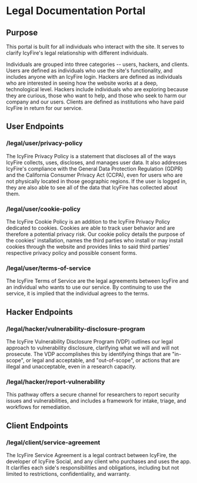 # Legal Documentation Portal

## Purpose

This portal is built for all individuals who interact with the site. It serves to clarify IcyFire's legal relationship with different individuals.

Individuals are grouped into three categories -- users, hackers, and clients. Users are defined as individuals who use the site's functionality, and includes anyone with an IcyFire login. Hackers are defined as individuals who are interested in seeing how the website works at a deep, technological level. Hackers include individuals who are exploring because they are curious, those who want to help, and those who seek to harm our company and our users. Clients are defined as institutions who have paid IcyFire in return for our service.

## User Endpoints

### /legal/user/privacy-policy

The IcyFire Privacy Policy is a statement that discloses all of the ways IcyFire collects, uses, discloses, and manages user data. It also addresses IcyFire's compliance with the General Data Protection Regulation (GDPR) and the California Consumer Privacy Act (CCPA), even for users who are not physically located in those geographic regions. If the user is logged in, they are also able to see all of the data that IcyFire has collected about them.

### /legal/user/cookie-policy

The IcyFire Cookie Policy is an addition to the IcyFire Privacy Policy dedicated to cookies. Cookies are able to track user behavior and are therefore a potential privacy risk. Our cookie policy details the purpose of the cookies' installation, names the third parties who install or may install cookies through the website and provides links to said third parties’ respective privacy policy and possible consent forms.

### /legal/user/terms-of-service

The IcyFire Terms of Service are the legal agreements between IcyFire and an individual who wants to use our service. By continuing to use the service, it is implied that the individual agrees to the terms.

## Hacker Endpoints

### /legal/hacker/vulnerability-disclosure-program

The IcyFire Vulnerability Disclosure Program (VDP) outlines our legal approach to vulnerability disclosure, clarifying what we will and will not prosecute. The VDP accomplishes this by identifying things that are "in-scope", or legal and acceptable, and "out-of-scope", or actions that are illegal and unacceptable, even in a research capacity.

### /legal/hacker/report-vulnerability

This pathway offers a secure channel for researchers to report security issues and vulnerabilities, and includes a framework for intake, triage, and workflows for remediation.

## Client Endpoints

### /legal/client/service-agreement

The IcyFire Service Agreement is a legal contract between IcyFire, the developer of IcyFire Social, and any client who purchases and uses the app. It clarifies each side's responsibilities and obligations, including but not limited to restrictions, confidentiality, and warranty.